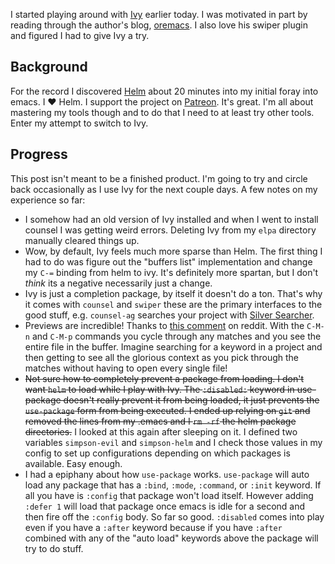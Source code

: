 I started playing around with [Ivy](https://github.com/abo-abo/swiper) earlier today. I was motivated in part by reading through the author's blog, [oremacs](http://oremacs.com). I also love his swiper plugin and figured I had to give Ivy a try.

## Background

For the record I discovered [Helm](https://github.com/emacs-helm) about 20 minutes into my initial foray into emacs. I ❤ Helm. I support the project on [Patreon](https://www.patreon.com/emacshelm). It's great. I'm all about mastering my tools though and to do that I need to at least try other tools. Enter my attempt to switch to Ivy.

## Progress

This post isn't meant to be a finished product. I'm going to try and circle back occasionally as I use Ivy for the next couple days. A few notes on my experience so far:

  - I somehow had an old version of Ivy installed and when I went to install counsel I was getting weird errors. Deleting Ivy from my `elpa` directory manually cleared things up.
  - Wow, by default, Ivy feels much more sparse than Helm. The first thing I had to do was figure out the "buffers list" implementation and change my `C-=` binding from helm to ivy. It's definitely more spartan, but I don't *think* its a negative necessarily just a change.
  - Ivy is just a completion package, by itself it doesn't do a ton. That's why it comes with `counsel` and `swiper` these are the primary interfaces to the good stuff, e.g. `counsel-ag` searches your project with [Silver Searcher](https://github.com/ggreer/the_silver_searcher).
  - Previews are incredible\! Thanks to [this comment](https://www.reddit.com/r/emacs/comments/51lqn9/helm_or_ivy/d7d4420/) on reddit. With the `C-M-n` and `C-M-p` commands you cycle through any matches and you see the entire file in the buffer. Imagine searching for a keyword in a project and then getting to see all the glorious context as you pick through the matches without having to open every single file\!
  - ~~Not sure how to completely prevent a package from loading. I don't want `helm` to load while I play with Ivy. The `:disabled:` keyword in use-package doesn't really prevent it from being loaded, it just prevents the `use-package` form from being executed. I ended up relying on `git` and removed the lines from my .emacs and I `rm -rf` the helm package directories.~~ I looked at this again after sleeping on it. I defined two variables `simpson-evil` and `simpson-helm` and I check those values in my config to set up configurations depending on which packages is available. Easy enough.
  - I had a epiphany about how `use-package` works. `use-package` will auto load any package that has a `:bind`, `:mode`, `:command`, or `:init` keyword. If all you have is `:config` that package won't load itself. However adding `:defer 1` will load that package once emacs is idle for a second and then fire off the `:config` body. So far so good. `:disabled` comes into play even if you have a `:after` keyword because if you have `:after` combined with any of the "auto load" keywords above the package will try to do stuff.

